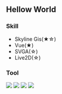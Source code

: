## Hellow World

### Skill
- Skyline Gis(★☆)
- Vue(★)
- SVGA(☆)
- Live2D(☆)

### Tool
![](https://img.shields.io/badge/%E4%BB%A3%E7%A0%81%E5%B7%A5%E5%85%B7-Hbuilder%2CWebstorm-blue)
![](https://img.shields.io/badge/%E8%AE%B0%E4%BA%8B%E5%B7%A5%E5%85%B7-Notion-lightgrey)
![](https://img.shields.io/badge/%E7%A4%BE%E4%BA%A4%E8%BD%AF%E9%AB%94-Instgram-critical)
![](https://img.shields.io/badge/%20%E7%9F%A5%E4%B9%8E-%E5%92%A9%E5%91%80%E5%A4%A7%E7%A5%AD%E5%8F%B8-lightblue)
